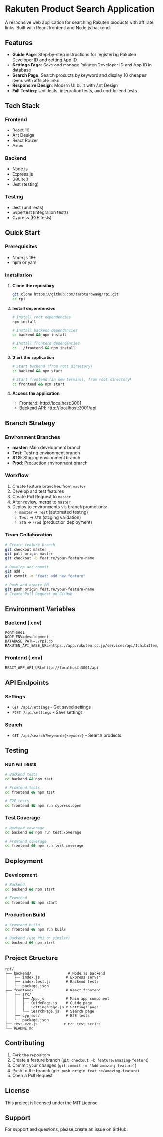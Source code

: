 # Rakuten Product Search Application

A responsive web application for searching Rakuten products with affiliate links. Built with React frontend and Node.js backend.

## Features

- **Guide Page**: Step-by-step instructions for registering Rakuten Developer ID and getting App ID
- **Settings Page**: Save and manage Rakuten Developer ID and App ID in database
- **Search Page**: Search products by keyword and display 10 cheapest items with affiliate links
- **Responsive Design**: Modern UI built with Ant Design
- **Full Testing**: Unit tests, integration tests, and end-to-end tests

## Tech Stack

### Frontend
- React 18
- Ant Design
- React Router
- Axios

### Backend
- Node.js
- Express.js
- SQLite3
- Jest (testing)

### Testing
- Jest (unit tests)
- Supertest (integration tests)
- Cypress (E2E tests)

## Quick Start

### Prerequisites
- Node.js 18+ 
- npm or yarn

### Installation

1. **Clone the repository**
   ```bash
   git clone https://github.com/tarotarowang/rpi.git
   cd rpi
   ```

2. **Install dependencies**
   ```bash
   # Install root dependencies
   npm install
   
   # Install backend dependencies
   cd backend && npm install
   
   # Install frontend dependencies
   cd ../frontend && npm install
   ```

3. **Start the application**
   ```bash
   # Start backend (from root directory)
   cd backend && npm start
   
   # Start frontend (in new terminal, from root directory)
   cd frontend && npm start
   ```

4. **Access the application**
   - Frontend: http://localhost:3001
   - Backend API: http://localhost:3001/api

## Branch Strategy

### Environment Branches
- **master**: Main development branch
- **Test**: Testing environment branch
- **STG**: Staging environment branch  
- **Prod**: Production environment branch

### Workflow
1. Create feature branches from `master`
2. Develop and test features
3. Create Pull Request to `master`
4. After review, merge to `master`
5. Deploy to environments via branch promotions:
   - `master` → `Test` (automated testing)
   - `Test` → `STG` (staging validation)
   - `STG` → `Prod` (production deployment)

### Team Collaboration
```bash
# Create feature branch
git checkout master
git pull origin master
git checkout -b feature/your-feature-name

# Develop and commit
git add .
git commit -m "feat: add new feature"

# Push and create PR
git push origin feature/your-feature-name
# Create Pull Request on GitHub
```

## Environment Variables

### Backend (.env)
```env
PORT=3001
NODE_ENV=development
DATABASE_PATH=./rpi.db
RAKUTEN_API_BASE_URL=https://app.rakuten.co.jp/services/api/IchibaItem/Search/20170706
```

### Frontend (.env)
```env
REACT_APP_API_URL=http://localhost:3001/api
```

## API Endpoints

### Settings
- `GET /api/settings` - Get saved settings
- `POST /api/settings` - Save settings

### Search
- `GET /api/search?keyword={keyword}` - Search products

## Testing

### Run All Tests
```bash
# Backend tests
cd backend && npm test

# Frontend tests  
cd frontend && npm test

# E2E tests
cd frontend && npm run cypress:open
```

### Test Coverage
```bash
# Backend coverage
cd backend && npm run test:coverage

# Frontend coverage
cd frontend && npm run test:coverage
```

## Deployment

### Development
```bash
# Backend
cd backend && npm start

# Frontend
cd frontend && npm start
```

### Production Build
```bash
# Frontend build
cd frontend && npm run build

# Backend (use PM2 or similar)
cd backend && npm start
```

## Project Structure

```
rpi/
├── backend/                 # Node.js backend
│   ├── index.js            # Express server
│   ├── index.test.js       # Backend tests
│   └── package.json
├── frontend/               # React frontend
│   ├── src/
│   │   ├── App.js          # Main app component
│   │   ├── GuidePage.js    # Guide page
│   │   ├── SettingsPage.js # Settings page
│   │   └── SearchPage.js   # Search page
│   ├── cypress/            # E2E tests
│   └── package.json
├── test-e2e.js            # E2E test script
└── README.md
```

## Contributing

1. Fork the repository
2. Create a feature branch (`git checkout -b feature/amazing-feature`)
3. Commit your changes (`git commit -m 'Add amazing feature'`)
4. Push to the branch (`git push origin feature/amazing-feature`)
5. Open a Pull Request

## License

This project is licensed under the MIT License.

## Support

For support and questions, please create an issue on GitHub. 